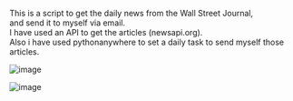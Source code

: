 This is a script to get the daily news from the Wall Street Journal,  
and send it to myself via email.  
I have used an API to get the articles (newsapi.org).   
Also i have used pythonanywhere to set a daily task to send myself those articles.

![image](https://github.com/sefi0609/Python-Apps/assets/81361291/4c26af91-5bf6-433c-aba3-39d7e5e8f907)

![image](https://github.com/sefi0609/Python-Apps/assets/81361291/990d1dc7-2a65-467c-86d5-70bb79488898)

